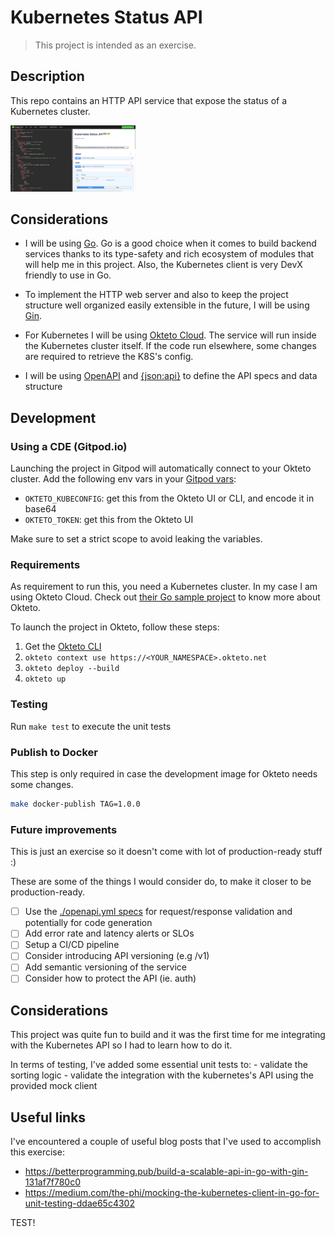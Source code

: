 # Kubernetes Status API

> This project is intended as an exercise.

## Description

This repo contains an HTTP API service that expose the status of a Kubernetes cluster.

<img src="./docs/openapi.png" width="200" height="auto" alt="OpenAPI docs" />

## Considerations

- I will be using [Go](https://go.dev/). Go is a good choice when it comes to build backend services thanks to its type-safety and rich ecosystem of modules that will help me in this project. Also, the Kubernetes client is very DevX friendly to use in Go.

- To implement the HTTP web server and also to keep the project structure well organized easily extensible in the future, I will be using [Gin](https://github.com/gin-gonic/gin).

- For Kubernetes I will be using [Okteto Cloud](https://www.okteto.com/). The service will run inside the Kubernetes cluster itself. If the code run elsewhere, some changes are required to retrieve the K8S's config.

- I will be using [OpenAPI](https://www.openapis.org/) and [{json:api}](https://jsonapi.org/) to define the API specs and data structure

## Development

### Using a CDE (Gitpod.io)

Launching the project in Gitpod will automatically connect to your Okteto cluster. Add the following env vars in your [Gitpod vars](https://gitpod.io/user/variables):

- `OKTETO_KUBECONFIG`: get this from the Okteto UI or CLI, and encode it in base64
- `OKTETO_TOKEN`: get this from the Okteto UI

Make sure to set a strict scope to avoid leaking the variables.

### Requirements

As requirement to run this, you need a Kubernetes cluster. In my case I am using Okteto Cloud. Check out [their Go sample project](https://www.okteto.com/docs/samples/golang/) to know more about Okteto.

To launch the project in Okteto, follow these steps:

1. Get the [Okteto CLI](https://www.okteto.com/docs/getting-started/#installing-okteto-cli)
1. `okteto context use https://<YOUR_NAMESPACE>.okteto.net`
1. `okteto deploy --build`
1. `okteto up`

### Testing

Run `make test` to execute the unit tests

### Publish to Docker

This step is only required in case the development image for Okteto needs some changes.

```bash
make docker-publish TAG=1.0.0
```

### Future improvements

This is just an exercise so it doesn't come with lot of production-ready stuff :)

These are some of the things I would consider do, to make it closer to be production-ready.

- [ ] Use the [./openapi.yml specs](./openapi.yml) for request/response validation and potentially for code generation
- [ ] Add error rate and latency alerts or SLOs
- [ ] Setup a CI/CD pipeline
- [ ] Consider introducing API versioning (e.g /v1)
- [ ] Add semantic versioning of the service
- [ ] Consider how to protect the API (ie. auth)

## Considerations

This project was quite fun to build and it was the first time for me integrating with the Kubernetes API so I had to learn how to do it.

In terms of testing, I've added some essential unit tests to:
    - validate the sorting logic
    - validate the integration with the kubernetes's API using the provided mock client

## Useful links

I've encountered a couple of useful blog posts that I've used to accomplish this exercise:

- https://betterprogramming.pub/build-a-scalable-api-in-go-with-gin-131af7f780c0
- https://medium.com/the-phi/mocking-the-kubernetes-client-in-go-for-unit-testing-ddae65c4302

TEST!
